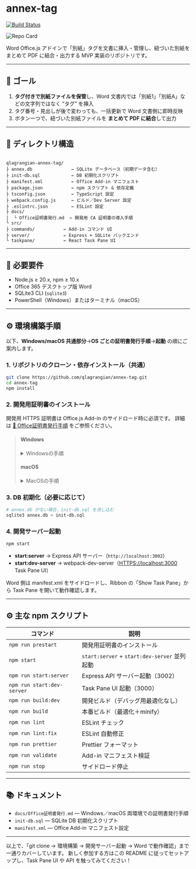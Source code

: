 
# annex-tag
[![Build Status](https://img.shields.io/github/actions/workflow/status/qlagrangian/annex-tag/ci.yml)](https://github.com/qlagrangian/annex-tag/actions)

![Repo Card](https://github-readme-stats.vercel.app/api/pin/?username=qlagrangian&repo=annex-tag)

Word Office.js アドインで「別紙」タグを文書に挿入・管理し、紐づいた別紙をまとめて PDF に結合・出力する MVP 実装のリポジトリです。

---

## 🎯 ゴール

1. **タグ付きで別紙ファイルを保管**し、Word 文書内では「別紙1」「別紙A」などの文字列ではなく “タグ” を挿入  
2. タグ番号・見出しが後で変わっても、一括更新で Word 文書側に即時反映  
3. ボタン一つで、紐づいた別紙ファイルを **まとめて PDF に結合**して出力  

---

## 📂 ディレクトリ構造

```

qlagrangian-annex-tag/
├ annex.db               ← SQLite データベース（初期データ含む）
├ init-db.sql            ← DB 初期化スクリプト
├ manifest.xml           ← Office Add-in マニフェスト
├ package.json           ← npm スクリプト & 依存定義
├ tsconfig.json          ← TypeScript 設定
├ webpack.config.js      ← ビルド／Dev Server 設定
├ .eslintrc.json         ← ESLint 設定
├ docs/
│  └ Office証明書発行.md  ← 開発用 CA 証明書の導入手順
└ src/
├ commands/           ← Add-in コマンド UI
├ server/             ← Express + SQLite バックエンド
└ taskpane/           ← React Task Pane UI

````

---

## 🔧 必要要件

- Node.js ≥ 20.x, npm ≥ 10.x  
- Office 365 デスクトップ版 Word  
- SQLite3 CLI (`sqlite3`)  
- PowerShell（Windows）またはターミナル（macOS）  

---

## ⚙️ 環境構築手順

以下、**Windows/macOS 共通部分**→**OS ごとの証明書発行手順**→**起動** の順にご案内します。

### 1. リポジトリのクローン・依存インストール（共通）

```bash
git clone https://github.com/qlagrangian/annex-tag.git
cd annex-tag
npm install
````

### 2. 開発用証明書のインストール

開発用 HTTPS 証明書は Office.js Add-in のサイドロード時に必須です。
詳細は [📁 Office証明書発行手順](./docs/Office証明書発行.md) をご参照ください。
> #### Windows
>
> <details>  
> <summary>Windowsの手順</summary>  
>
> 1. **PowerShell を管理者として起動**
> 2. **実行ポリシー設定（必要に応じて）**
>
>    ```powershell
>    # 一時的バイパス  
>    Set-ExecutionPolicy -Scope Process -ExecutionPolicy Bypass -Force  
>    # 永続的変更（CurrentUser）  
>    Set-ExecutionPolicy -Scope CurrentUser -ExecutionPolicy RemoteSigned -Force  
>    ```
> 3. **グローバルツールをインストール**
>
>    ```powershell
>    npm install -g yo generator-office office-addin-dev-certs  
>    ```
> 4. **証明書をマシン全体にインストール**
>
>    ```powershell
>    office-addin-dev-certs install --machine  
>    ```
> 5. **証明書の確認**
>
>    * `certutil -store root \| findstr /C:"Office Add-in Dev"`
>    * または MMC で「証明書 (コンピューター アカウント) > 信頼されたルート証明機関」を確認
>
> </details>  
>
> #### macOS
>
> <details>  
> <summary>MacOSの手順</summary>  
> 1. **Homebrew で Node.js を用意**  
>
> ```bash
> brew install node  
> ```
>
> 2. **グローバルツールをインストール**
>
>    ```bash
>    npm install -g yo generator-office office-addin-dev-certs  
>    ```
> 3. **証明書をユーザー単位にインストール**
>
>    ```bash
>    office-addin-dev-certs install  
>    ```
> 4. **証明書の確認**
>
>    ```bash
>    security find-certificate -c "Office Addin Development Certificate" \  
>      -a -p \| openssl x509 -noout -subject -dates -fingerprint  
>    ```
>
>    * または Keychain Access で “Office Addin Development Certificate” を探す
>
> </details> 


### 3. DB 初期化（必要に応じて）

```bash
# annex.db がない場合、init-db.sql を流し込む
sqlite3 annex.db < init-db.sql
```

### 4. 開発サーバー起動

```bash
npm start
```

* **start\:server** → Express API サーバー（`http://localhost:3002`）
* **start\:dev-server** → webpack-dev-server（[HTTPS://localhost:3000](HTTPS://localhost:3000) Task Pane UI）

Word 側は manifest.xml をサイドロードし、Ribbon の「Show Task Pane」から Task Pane を開いて動作確認します。

---

## ⚙️ 主な npm スクリプト

| コマンド                       | 説明                                       |
| -------------------------- | ---------------------------------------- |
| `npm run prestart`         | 開発用証明書のインストール                            |
| `npm start`                | `start:server` + `start:dev-server` 並列起動 |
| `npm run start:server`     | Express API サーバー起動（3002）                 |
| `npm run start:dev-server` | Task Pane UI 起動（3000）                    |
| `npm run build:dev`        | 開発ビルド（デバッグ用最適化なし）                        |
| `npm run build`            | 本番ビルド（最適化＋minify）                        |
| `npm run lint`             | ESLint チェック                              |
| `npm run lint:fix`         | ESLint 自動修正                              |
| `npm run prettier`         | Prettier フォーマット                          |
| `npm run validate`         | Add-in マニフェスト検証                          |
| `npm run stop`             | サイドロード停止                                 |

---

## 📚 ドキュメント

* `docs/Office証明書発行.md` — Windows／macOS 両環境での証明書発行手順
* `init-db.sql`            — SQLite DB 初期化スクリプト
* `manifest.xml`           — Office Add-in マニフェスト設定

---

以上で、「git clone → 環境構築 → 開発サーバー起動 → Word で動作確認」まで一通りカバーしています。
新しく参加する方はこの README に従ってセットアップし、Task Pane UI や API を触ってみてください！


